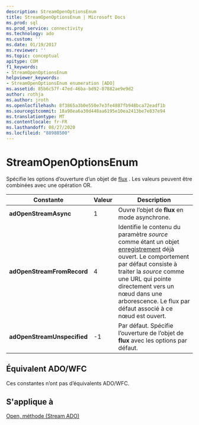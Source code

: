 ```yaml
---
description: StreamOpenOptionsEnum
title: StreamOpenOptionsEnum | Microsoft Docs
ms.prod: sql
ms.prod_service: connectivity
ms.technology: ado
ms.custom: ''
ms.date: 01/19/2017
ms.reviewer: ''
ms.topic: conceptual
apitype: COM
f1_keywords:
- StreamOpenOptionsEnum
helpviewer_keywords:
- StreamOpenOptionsEnum enumeration [ADO]
ms.assetid: 85b6c57f-47ed-46ba-bd92-07882ae9e9d2
author: rothja
ms.author: jroth
ms.openlocfilehash: 8f3865a3b0e550e7e3fe4887fb948bca72eadf1b
ms.sourcegitcommit: 18a98ea6a30d448aa6195e10ea2413be7e837e94
ms.translationtype: MT
ms.contentlocale: fr-FR
ms.lasthandoff: 08/27/2020
ms.locfileid: "88988500"
---
```

# <a name="streamopenoptionsenum"></a>StreamOpenOptionsEnum
Spécifie les options d’ouverture d’un objet de [flux](./stream-object-ado.md) . Les valeurs peuvent être combinées avec une opération OR.  
  
|Constante|Valeur|Description|  
|--------------|-----------|-----------------|  
|**adOpenStreamAsync**|1|Ouvre l’objet de **flux** en mode asynchrone.|  
|**adOpenStreamFromRecord**|4|Identifie le contenu du paramètre *source* comme étant un objet [enregistrement](./record-object-ado.md) déjà ouvert. Le comportement par défaut consiste à traiter la *source* comme une URL qui pointe directement vers un nœud dans une arborescence. Le flux par défaut associé à ce nœud est ouvert.|  
|**adOpenStreamUnspecified**|-1|Par défaut. Spécifie l’ouverture de l’objet de **flux** avec les options par défaut.|  
  
## <a name="adowfc-equivalent"></a>Équivalent ADO/WFC  
 Ces constantes n’ont pas d’équivalents ADO/WFC.  
  
## <a name="applies-to"></a>S'applique à  
 [Open, méthode (Stream ADO)](./open-method-ado-stream.md)